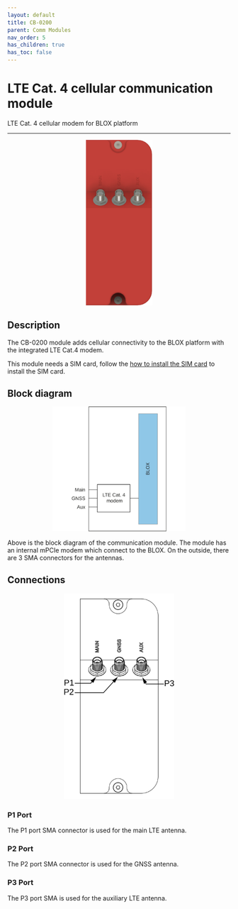 ```yaml
---
layout: default
title: CB-0200
parent: Comm Modules
nav_order: 5
has_children: true
has_toc: false
---
```


# LTE Cat. 4 cellular communication module

LTE Cat. 4 cellular modem for BLOX platform

---

<p align="center">
<img src="/assets/images/pages/communication-modules/CB-0200/CB-0200%20Render.png" width="150">
</p>

## Description

The CB-0200 module adds cellular connectivity to the BLOX platform with the integrated LTE Cat.4 modem.

This module needs a SIM card, follow the [how to install the SIM card](/pages/how-to/how-to-1.html) to install the SIM card.

## Block diagram

<p align="center">
<img src="/assets/images/pages/communication-modules/CB-0200/CB-0200%20Blockdiagram.svg" width="300">
</p>

Above is the block diagram of the communication module.
The module has an internal mPCIe modem which connect to the BLOX. On the outside, there are 3 SMA connectors for the antennas.


## Connections

<p align="center">
<img src="/assets/images/pages/communication-modules/CB-0200/CB-0200%20Connections.svg" width="250">
</p>

### P1 Port

The P1 port SMA connector is used for the main LTE antenna.

### P2 Port

The P2 port SMA connector is used for the GNSS antenna.

### P3 Port

The P3 port SMA is used for the auxiliary LTE antenna.